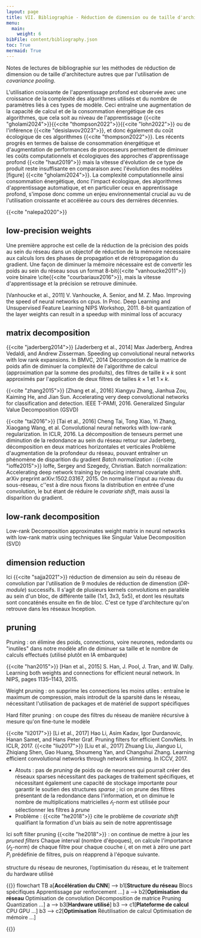 ```yaml
---
layout: page
title: VII. Bibliographie - Réduction de dimension ou de taille d'architecture
menu:
  main:
    weight: 6
bibFile: content/bibliography.json
toc: True
mermaid: True
---
```


Notes de lectures de bibliographie sur les méthodes de réduction de dimension ou de taille d'architecture autres que par l'utilisation de _covariance pooling_.

<!--more-->

L'utilisation croissante de l'apprentissage profond est observée avec une croissance de la complexité des algorithmes utilisés et du nombre de paramètres liés à ces types de modèle. Ceci entraîne une augmentation de la capacité de calcul et de la consommation énergétique de ces algorithmes, que cela soit au niveau de l'apprentissage {{<cite "gholami2024">}}{{<cite "thompson2022">}}{{<cite "lohn2022">}} ou de l'inférence {{<cite "desislavov2023">}}, et donc également du coût écologique de ces algorithmes {{<cite "thompson2022">}}.
Les récents progrès en termes de baisse de consommation énergétique et d'augmentation de performances de processeurs permettent de diminuer les coûts computationnels et écologiques des approches d'apprentissage profond {{<cite "haut2019">}} mais la vitesse d'évolution de ce type de produit reste insuffisante en comparaison avec l'évolution des modèles [figure] {{<cite "gholami2024">}}. La complexité computationnelle ainsi consommation énergétique, donc l'impact écologique, des algorithmes d'apprentissage automatique, et en particulier ceux en apprentissage profond, s'impose donc comme un enjeu environnemental crucial au vu de l'utilisation croissante et accélérée au cours des dernières décennies. 

{{<cite "nalepa2020">}}

## low-precision weights
<!--
[Zhu et al., 2017] Chenzhuo Zhu, Song Han, Huizi Mao, and William J Dally. Trained ternary quantization. In ICLR, 2017.
[Zhou et al., 2017] Low-rank Decomposition approximates weight matrix in neural networks with low-rank matrix using techniques like Singular Value Decomposition (SVD)
[Courbariaux et al., 2016] M. Courbariaux and Y. Bengio. Binarynet: Training deep neural networks with weights and activations constrained to +1 or -1. arXiv preprint arXiv:1602.02830, 2016.
-->
Une première approche est celle de la réduction de la précision des poids au sein du réseau dans un objectof de réduction de la mémoire nécessaire aux calculs lors des phases de propagation et de rétropropagation du gradient. Une façon de diminuer la mémoire nécessaire est de convertir les poids au sein du réseau sous un format 8-bit{{<cite "vanhoucke2011">}} voire binaire \cite{{<cite "courbariaux2016">}}, mais la vitesse d'apprentissage  et la précision se retrouve diminuée.


[Vanhoucke et al., 2011] V. Vanhoucke, A. Senior, and M. Z. Mao. Improving the speed of neural networks on cpus. In Proc. Deep Learning and Unsupervised Feature Learning NIPS Workshop, 2011.
8-bit quantization of the layer weights can result in a speedup with minimal loss of accuracy


## matrix decomposition

{{<cite "jaderberg2014">}}
[Jaderberg et al., 2014] Max Jaderberg, Andrea Vedaldi, and Andrew Zisserman. Speeding up convolutional neural networks with low rank expansions. In BMVC, 2014
Décompostion de la matrice de poids afin de diminuer la complexité de l'algorithme de calcul (approximation par la somme des produits), des filtres de taille $k \times k$ sont approximés par l'application de deux filtres de tailles $k \times 1$ et $1 \times k$.

{{<cite "zhang2015">}}
[Zhang et al., 2016] Xiangyu Zhang, Jianhua Zou, Kaiming He, and Jian Sun. Accelerating very deep convolutional networks for classification and detection. IEEE T-PAMI, 2016.
Generalized Singular Value Decomposition (GSVD) 

{{<cite "tai2016">}}
[Tai et al., 2016] Cheng Tai, Tong Xiao, Yi Zhang, Xiaogang Wang, et al. Convolutional neural networks with low-rank regularization. In ICLR, 2016.
La décomposition de tenseurs permet une diminution de la redondance au sein du réseau
retour sur Jaderberg, décomposition en deux matrices horizontales et verticales
Problème d'augmentation de la profondeur du réseau, pouvant entraîner un phénomène de disparition du gradient
_Batch normalization_ : {{<cite "ioffe2015">}} Ioffe, Sergey and Szegedy, Christian. Batch normalization: Accelerating deep network training by reducing internal covariate shift. arXiv preprint arXiv:1502.03167, 2015.
On normalise l'input au niveau du sous-réseau, c''est à dire nous fixons la distribution en entrée d'une convolution, le but étant de réduire le _covariate shift_, mais aussi la disparition du gradient.

## low-rank decomposition

Low-rank Decomposition approximates weight matrix in neural networks with low-rank matrix using techniques like Singular Value Decomposition (SVD)


## dimension reduction

Ici {{<cite "sajja2021">}} réduction de dimension au sein du réseau de convolution par l'utilisation de 9 modules de réduction de dimenstion (_DR-module_) successifs. Il s'agit de plusieurs kernels convolutions en parallèle au sein d'un bloc, de différente taille (1x1, 3x3, 5x5), et dont les résultats sont concaténés ensuite en fin de bloc. C'est ce type d'architecture qu'on retrouve dans les réseaux Inception.

## pruning

Pruning : on élimine des poids, connections, voire neurones, redondants ou "inutiles" dans notre modèle afin de diminuer sa taille et le nombre de calculs effectués (utilisé plutôt en IA embarquée)

{{<cite "han2015">}}
[Han et al., 2015] S. Han, J. Pool, J. Tran, and W. Dally. Learning both weights and connections for efficient neural network. In NIPS, pages 1135–1143, 2015.

Weight pruning : on supprime les connections les moins utiles : entraîne le maximum de compression, mais introduit de la sparsité dans le réseau, nécessitant l'utilisation de packages et de matériel de support spécifiques 

Hard filter pruning : on coupe des filtres du réseau de manière récursive à mesure qu'on fine-tune le modèle 

{{<cite "li2017">}}
[Li et al., 2017] Hao Li, Asim Kadav, Igor Durdanovic, Hanan Samet, and Hans Peter Graf. Pruning filters for efficient ConvNets. In ICLR, 2017. 
{{<cite "liu2017">}}
[Liu et al., 2017] Zhuang Liu, Jianguo Li, Zhiqiang Shen, Gao Huang, Shoumeng Yan, and Changshui Zhang. Learning efficient convolutional networks through network slimming. In ICCV, 2017.

* Atouts : pas de _pruning_ de poids ou de neurones qui pourrait créer des réseaux sparses nécessitant des packages de traitement spécifiques, et nécessitant également une capacité de stockage importante pour garantir le soutien des structures _sparse_ ; ici on prune des filtres présentant de la redondance dans l'information, et on diminue le nombre de multiplications matricielles
  $\mathcal{l}_1$-norm est utilisée pour sélectionner les filtres à _prune_
* Problème : {{<cite "he2018">}} cite le problème de _covariate shift_ qualifiant la formation d'un biais au sein de notre apprentissage

<!--
[Han et al., 2015a] Song Han, Huizi Mao, and William J Dally. Deep compression: Compressing deep neural networks with pruning, trained quantization and huffman coding. In ICLR, 2015. 
[Han et al., 2015b] Song Han, Jeff Pool, John Tran, and William Dally. Learning both weights and connections for efficient neural network. In NIPS, 2015. 
[He et al., 2016a] Kaiming He, Xiangyu Zhang, Shaoqing Ren, and Jian Sun. Deep residual learning for image recognition. In CVPR, 2016. 
[He et al., 2016b] Kaiming He, Xiangyu Zhang, Shaoqing Ren, and Jian Sun. Identity mappings in deep residual networks. In ECCV, 2016
-->

Ici soft filter pruning {{<cite "he2018">}} : on continue de mettre à jour les _pruned filters_
Chaque interval (nombre d'époques), on calcule l'importance ($\mathcal{l}_2$-norm) de chaque filtre pour chaque couche $i$, et on met à zéro une part $P_i$ prédéfinie de filtres, puis on réapprend à l'époque suivante.   

<!--
[Guo et al., 2016] Yiwen Guo, Anbang Yao, and Yurong Chen. Dynamic network surgery for efficient DNNs. In NIPS, 2016.
-->
structure du réseau de neurones, l’optimisation du réseau, et le traitement
du hardware utilisé


{{<mermaid>}}
flowchart TB
    a[<b>Accélération du CNN</b>] --> b1[<b>Structure du réseau</b>
    Blocs spécifiques
    Apprentissage par renforcement
    ...]
    a --> b2[<b>Optimisation du réseau</b>
    Optimisation de convolution
    Décomposition de matrice
    Pruning
    Quantization
    ...]
    a --> b3[<b>Hardware utilisé</b>]
    b3 --> c1[<b>Plateforme de calcul</b>
    CPU
    GPU
    ...]
    b3 --> c2[<b>Optimisation</b>
    Réutilisation de calcul
    Optimisation de mémoire
    ...]
    
{{</mermaid>}}

